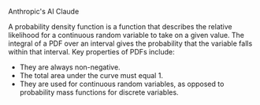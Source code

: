 Anthropic's AI Claude

A probability density function is a function that describes the relative likelihood for a continuous random variable to take on a given value. The integral of a PDF over an interval gives the probability that the variable falls within that interval. Key properties of PDFs include:
* They are always non-negative.
* The total area under the curve must equal 1.
* They are used for continuous random variables, as opposed to probability mass functions for discrete variables.
